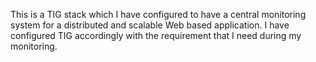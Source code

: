 This is a TIG stack which I have configured to have a central monitoring system for a distributed and scalable Web based application.
I have configured TIG accordingly with the requirement that I need during my monitoring.
